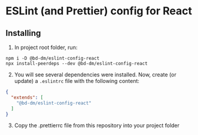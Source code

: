 # ESLint (and Prettier) config for React

## Installing

1. In project root folder, run:

```
npm i -D @bd-dm/eslint-config-react
npx install-peerdeps --dev @bd-dm/eslint-config-react
```

2. You will see several dependencies were installed. Now, create (or update) a `.eslintrc` file with the following content:

```json
{
  "extends": [
    "@bd-dm/eslint-config-react"
  ]
}
```

3. Copy the .prettierrc file from this repository into your project folder
